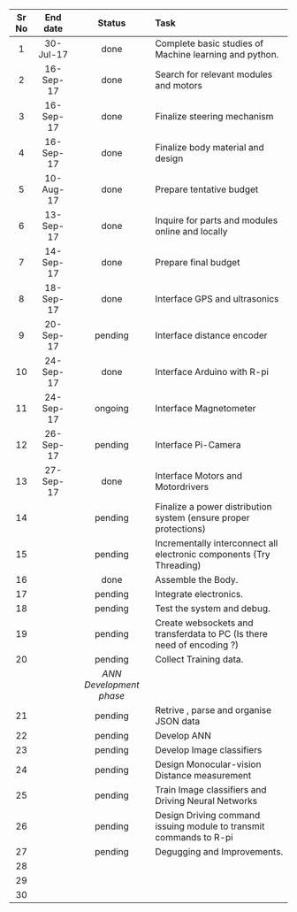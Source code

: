 | Sr   No     | End   date  | Status           | Task                                                                     | 
|:-----------:|:-----------:|:----------------:|:-------------------------------------------------------------------------|
| 1           | 30-Jul-17   |  done            | Complete   basic studies of Machine learning and python.                 |   
| 2           | 16-Sep-17   |  done            | Search   for relevant modules and motors                                 |   
| 3           | 16-Sep-17   |  done            | Finalize   steering mechanism                                            |   
| 4           | 16-Sep-17   |  done            | Finalize   body material and design                                      |   
| 5           | 10-Aug-17   |  done            | Prepare   tentative budget                                               |  
| 6           | 13-Sep-17   |  done            | Inquire   for parts and modules online and locally                       |   
| 7           | 14-Sep-17   |  done            | Prepare   final budget                                                   |   
| 8           | 18-Sep-17   |  done            | Interface   GPS and ultrasonics                                          |   
| 9           | 20-Sep-17   | pending          | Interface   distance encoder                                             |   
| 10          | 24-Sep-17   |  done            | Interface   Arduino with R-pi                                            |   
| 11          | 24-Sep-17   | ongoing          | Interface   Magnetometer                                                 |   
| 12          | 26-Sep-17   | pending          | Interface   Pi-Camera                                                    |   
| 13          | 27-Sep-17   | done             | Interface   Motors and Motordrivers                                      |   
| 14          |             | pending          | Finalize   a power distribution system (ensure proper protections)       |   
| 15          |             | pending          | Incrementally   interconnect all electronic components (Try Threading)   |   
| 16          |             | done             | Assemble   the Body.                                                     |   
| 17          |             | pending          | Integrate   electronics.                                                 |   
| 18          |             | pending          | Test   the system and debug.                                             |   
| 19          |             | pending          | Create   websockets and transferdata to PC (Is there need of encoding ?) |   
| 20          |             | pending          | Collect   Training data.                                                 |   
|             |             |       *ANN Development phase* |                                                             |   
| 21          |             | pending          | Retrive   , parse and organise JSON data                                 |   
| 22          |             | pending          | Develop   ANN                                                            |   
| 23          |             | pending          | Develop   Image classifiers                                              |   
| 24          |             | pending          | Design   Monocular-vision Distance measurement                           |   
| 25          |             | pending          | Train   Image classifiers and Driving Neural Networks                    |   
| 26          |             | pending          | Design   Driving command issuing module to transmit commands to R-pi     |   
| 27          |             | pending          | Degugging   and Improvements.                                            |   
| 28          |             |                  |                                                                          |  
| 29          |             |                  |                                                                          |
| 30          |             |                  |                                                                          |   
